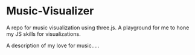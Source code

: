 # Music-Visualizer
A repo for music visualization using three.js. A playground for me to hone my JS skills for visualizations.


A description of my love for music.....
